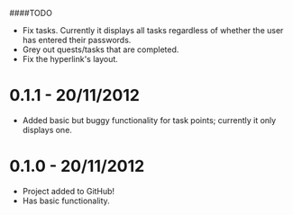 ####TODO

* Fix tasks. Currently it displays all tasks regardless of whether the user has entered their passwords.
* Grey out quests/tasks that are completed.
* Fix the hyperlink's layout.

# 0.1.1 - 20/11/2012
* Added basic but buggy functionality for task points; currently it only displays one.

# 0.1.0 - 20/11/2012
* Project added to GitHub!
* Has basic functionality.
